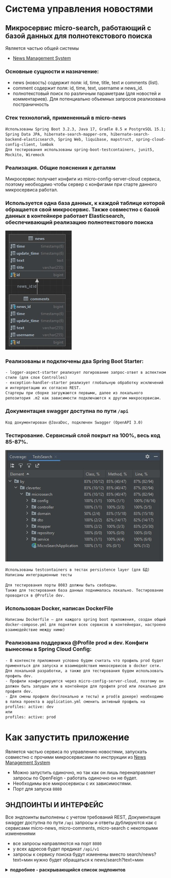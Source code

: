 # Система управления новостями

## Микросервис micro-search, работающий с базой данных для полнотекстового поиска

Является частью общей системы
- [ News Management System](https://github.com/rusakovich-viktar/news-management-system/tree/develop)

### Основные сущности и назначение:

-	news (новость) содержит поля: id, time, title, text и comments (list).
-	comment содержит поля: id, time, text, username и news_id.
 - полнотекстовый поиск по различным параметрам (для новостей и комментариев). Для потенциально объемных запросов реализована постраничность


### Стек технологий, примененный в micro-news

	Использованы Spring Boot 3.2.3, Java 17, Gradle 8.5 и PostgreSQL 15.1; 
    Spring Data JPA, hibernate-search-mapper-orm, hibernate-search-backend-elasticsearch, Spring Web, liquibase, mapstruct, spring-cloud-config-client, lombok
    Для тестирования использованы spring-boot-testcontainers, junit5, Mockito, Wiremock

### Реализация. Общие пояснения к деталям

Микросервис получает конфиги из micro-config-server-cloud сервиса, поэтому необходимо чтобы сервер с конфигами при
старте данного микросервиса работал.

### Используется одна база данных, к каждой таблице которой обращается свой микросервис. Также совместно с базой данных в контейнере работает Elasticsearch, обеспечивающий реализацию полнотекстового поиска

![структура](https://github.com/rusakovich-viktar/NMS-resourses/raw/rusakovich-viktar-patch-1/Снимок%20экрана%202024-03-04%20151246.jpg)

### Реализованы и подключены два Spring Boot Starter:

```
- logger-aspect-starter реализует логирование запрос-ответ в аспектном стиле (для слоя Controlles)
- exception-handler-starter реализует глобальную обработку исключений и интерпретацию их согласно REST.
Стартеры при сборке загружаются первыми, далее из локального репозитория .m2 как зависимости подключаются к другим микросервисам.
```


### Документация swagger доступна по пути `/api`

```
Код документирован @JavaDoc, подключен Swagger (OpenAPI 3.0)
```

### Тестирование. Сервисный слой покрыт на 100%, весь код 85-87%.

![news-coverage](https://github.com/rusakovich-viktar/NMS-resourses/raw/rusakovich-viktar-patch-1/search-coverage.jpg)

    Использованы testcontainers в тестах persistence layer (для БД)
 	Написаны интеграционные тесты

    Для тестирования порты 8083 должны быть свободны.    
    Также для тестирования база данных поднималась локально. Тестирование проводится в @Profile dev.

### Использован Docker, написан DockerFile

```
Написаны Dockerfile – для каждого spring boot приложения, создан общий docker-compose.yml для поднятия всех сервисов в контейнерах, настроено взаимодействие между ними)
```
### Реализована поддержка @Profile prod и dev. Конфиги вынесены в Spring Cloud Config:
```
- В контексте приложения условно будем считать что профиль prod будет применяться для запуска и взаимодействия микосервисов в docker сети.
Для локальной разработки, а также для тестирования будем использовать профиль dev.
- Профили конфигурируются через micro-config-server-cloud, поэтому он должен быть запущен или в контейнере для профиля prod или локально для профиля dev.
- Для смены профиля dev(локально и тесты) и prod(в докере) необходимо в папка проекта в application.yml сменить активный профиль на 
profiles: active: dev 
или 
profiles: active: prod
```
# Как запустить приложение

Является частью сервиса по управлению новостями, запускать совместно с прочими микросервисами по инструкции
из [News Management System](https://github.com/rusakovich-viktar/news-management-system/tree/develop)

- Можно запустить одиночно, но так как он лишь перенаправляет запросы по OpenFeign - работать одиночно он не будет.
- Необходимы все микросервисы с их зависимостями.
- Порт для запуска `8080`

## ЭНДПОИНТЫ И ИНТЕРФЕЙС

Все эндпоинты выполнены с учетом требований REST, Документация swagger доступна по пути `/api`
запросы и ответы дублируются как с сервисами micro-news, micro-comments, micro-search с некоторыми изменениями
- все запросы направляются на порт `8080`
- у всех адресов будет предикат `/api/v1`
- запросы к сервису поиска будут изменены вместо search/news?text=мин нужно будет обращаться к news/search?text=мин

<details>
 <summary><strong>
 подробнее - раскрывающийся список эндпоинтов
</strong></summary>

- можно настроить пагинацию в каждом запросе, например, добавив к запросу `?page=0&size=2`, где page номер страницы с 0, а size количество отображаемых новостей на странице  

#### 1. GET запрос на http://localhost:8083/search/news?text={qwerty}, где qwerty = набор символов для поиска в базе данных
будет возвращать список новостей, в названии или тексте которой будет встречен данный набор символов
например,
http://localhost:8083/search/news?text=мин 
вернет 
```
{
    "content": [
        {
            "id": 5,
            "time": "2024-02-29T17:34:51.156603",
            "updateTime": "2024-02-29T17:34:51.156603",
            "title": "ГАИ Минска рассказала, как поменять права по предварительной записи",
            "text": "Замена водительского удостоверения — процедура несложная, но порой..."
        },
        {
            "id": 6,
            "time": "2024-02-29T17:34:51.156603",
            "updateTime": "2024-02-29T17:34:51.156603",
            "title": "Рентгеновский снимок и стройинструменты: вот что пассажиры забывают в минском аэропорту",
            "text": "За 2023 год сотрудники Национального аэропорта Минск нашли ..."
        },
        {
            "id": 17,
            "time": "2024-02-29T17:34:51.156603",
            "updateTime": "2024-02-29T17:34:51.156603",
            "title": "Минсвязи выпустит в обращение конверт с маркой \"Белыничи - культурная столица Беларуси\"",
            "text": "Министерство связи и информатизации 21 ....."
        },
        {
            "id": 18,
            "time": "2024-02-29T17:34:51.156603",
            "updateTime": "2024-02-29T17:34:51.156603",
            "title": "Беларусь существенно обновит свой пассажирский автопарк в 2024 году",
            "text": "Власти каждый год проводят в столице и регионах апгрейд ... Минтранса Андрей Гладкий.\nПо его словам, в 2023 году для организаций транспорта о...."
        },
        {
            "id": 19,
            "time": "2024-02-29T17:34:51.156603",
            "updateTime": "2024-02-29T17:34:51.156603",
            "title": "Рекомендации по применению некоторых требований и методов испытаний ТКП 290-2023",
            "text": "Настоящим информируем органы по оценке соответствия, аккредитованные на проведение ... Министерства энергетики от 29.08...."
        },
        {
            "id": 20,
            "time": "2024-02-29T17:34:51.156603",
            "updateTime": "2024-02-29T17:34:51.156603",
            "title": "Сколько стоила самая дорогая квартира в Минске, проданная в январе",
            "text": "В январе 2024 года самой дорогой из проданных в столице квартир оказалась «трешка», .... Минске продали ещ..."
        }
    ],
    "pageable": {
        "pageNumber": 0,
        "pageSize": 20,
        "sort": [],
        "offset": 0,
        "paged": true,
        "unpaged": false
    },
    "last": true,
    "totalPages": 1,
    "totalElements": 6,
    "first": true,
    "numberOfElements": 6,
    "size": 20,
    "number": 0,
    "sort": [],
    "empty": false
}
```
#### 2. GET запрос на http://localhost:8083/search/comments?text={qwerty}, где qwerty = набор символов для поиска в базе данных
будет возвращать список комментариев, в юзернейме или тексте комментария которых будет встречен данный набор символов
например,
http://localhost:8083/search/comments?text=пер
вернет
```
{
    "content": [
        {
            "id": 1,
            "time": "2024-02-29T17:34:51.185191",
            "updateTime": "2024-02-29T17:34:51.185191",
            "text": "первый",
            "username": "user1",
            "newsId": 1
        },
        {
            "id": 11,
            "time": "2024-02-29T17:34:51.185191",
            "updateTime": "2024-02-29T17:34:51.185191",
            "text": "первый",
            "username": "user1",
            "newsId": 2
        }
    ],
    "pageable": {
        "pageNumber": 0,
        "pageSize": 20,
        "sort": [],
        "offset": 0,
        "paged": true,
        "unpaged": false
    },
    "last": true,
    "totalPages": 1,
    "totalElements": 2,
    "first": true,
    "numberOfElements": 2,
    "size": 20,
    "number": 0,
    "sort": [],
    "empty": false
}
```
</details>
